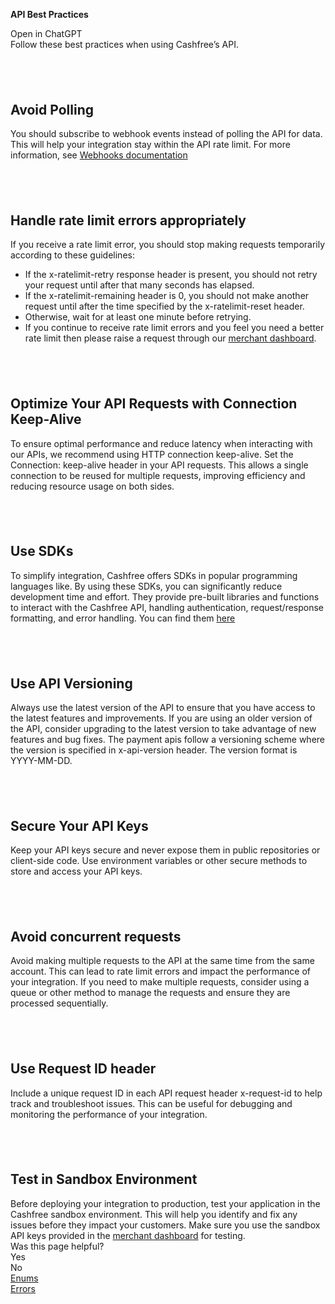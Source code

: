 **API Best Practices**

Open in ChatGPT  
Follow these best practices when using Cashfree’s API.

## [**​**](https://www.cashfree.com/docs/api-reference/payments/api-best-practices#avoid-polling)

## **Avoid Polling**

You should subscribe to webhook events instead of polling the API for data. This will help your integration stay within the API rate limit. For more information, see [Webhooks documentation](https://www.cashfree.com/docs/payments/webhooks)

## [**​**](https://www.cashfree.com/docs/api-reference/payments/api-best-practices#handle-rate-limit-errors-appropriately)

## **Handle rate limit errors appropriately**

If you receive a rate limit error, you should stop making requests temporarily according to these guidelines:

* If the x-ratelimit-retry response header is present, you should not retry your request until after that many seconds has elapsed.  
* If the x-ratelimit-remaining header is 0, you should not make another request until after the time specified by the x-ratelimit-reset header.  
* Otherwise, wait for at least one minute before retrying.  
* If you continue to receive rate limit errors and you feel you need a better rate limit then please raise a request through our [merchant dashboard](https://merchant.cashfree.com/merchants/pg/developers/rate-limits).

## [**​**](https://www.cashfree.com/docs/api-reference/payments/api-best-practices#optimize-your-api-requests-with-connection-keep-alive)

## **Optimize Your API Requests with Connection Keep-Alive**

To ensure optimal performance and reduce latency when interacting with our APIs, we recommend using HTTP connection keep-alive. Set the Connection: keep-alive header in your API requests. This allows a single connection to be reused for multiple requests, improving efficiency and reducing resource usage on both sides.

## [**​**](https://www.cashfree.com/docs/api-reference/payments/api-best-practices#use-sdks)

## **Use SDKs**

To simplify integration, Cashfree offers SDKs in popular programming languages like. By using these SDKs, you can significantly reduce development time and effort. They provide pre-built libraries and functions to interact with the Cashfree API, handling authentication, request/response formatting, and error handling. You can find them [here](https://www.cashfree.com/docs/api-reference/payments/sdk)

## [**​**](https://www.cashfree.com/docs/api-reference/payments/api-best-practices#use-api-versioning)

## **Use API Versioning**

Always use the latest version of the API to ensure that you have access to the latest features and improvements. If you are using an older version of the API, consider upgrading to the latest version to take advantage of new features and bug fixes. The payment apis follow a versioning scheme where the version is specified in x-api-version header. The version format is YYYY-MM-DD.

## [**​**](https://www.cashfree.com/docs/api-reference/payments/api-best-practices#secure-your-api-keys)

## **Secure Your API Keys**

Keep your API keys secure and never expose them in public repositories or client-side code. Use environment variables or other secure methods to store and access your API keys.

## [**​**](https://www.cashfree.com/docs/api-reference/payments/api-best-practices#avoid-concurrent-requests)

## **Avoid concurrent requests**

Avoid making multiple requests to the API at the same time from the same account. This can lead to rate limit errors and impact the performance of your integration. If you need to make multiple requests, consider using a queue or other method to manage the requests and ensure they are processed sequentially.

## [**​**](https://www.cashfree.com/docs/api-reference/payments/api-best-practices#use-request-id-header)

## **Use Request ID header**

Include a unique request ID in each API request header x-request-id to help track and troubleshoot issues. This can be useful for debugging and monitoring the performance of your integration.

## [**​**](https://www.cashfree.com/docs/api-reference/payments/api-best-practices#test-in-sandbox-environment)

## **Test in Sandbox Environment**

Before deploying your integration to production, test your application in the Cashfree sandbox environment. This will help you identify and fix any issues before they impact your customers. Make sure you use the sandbox API keys provided in the [merchant dashboard](https://merchant.cashfree.com/merchants/pg/developers/api-keys?env=test) for testing.  
Was this page helpful?  
Yes  
No  
[Enums](https://www.cashfree.com/docs/api-reference/payments/enums)  
[Errors](https://www.cashfree.com/docs/api-reference/payments/errors)  
